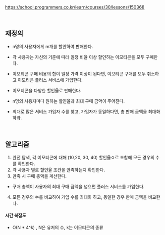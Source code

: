 https://school.programmers.co.kr/learn/courses/30/lessons/150368


<br>

## 재정의

- n명의 사용자에게 m개를 할인하여 판매한다.
- 각 사용자는 자신의 기준에 따라 일정 비율 이상 할인하는 이모티콘을 모두 구매한다.
- 이모티콘 구매 비용의 합이 일정 가격 이상이 된다면, 이모티콘 구매를 모두 취소하고 이모티콘 플러스 서비스에 가입한다.

- 이모티콘을 다양한 할인율로 판매한다.
- n명의 사용자마다 원하는 할인율과 최대 구매 금액이 주어진다.
- 최대로 많은 서비스 가입자 수를 찾고, 가입자가 동일하다면, 총 판매 금액을 최대화하라.


<br>

## 알고리즘
1. 완전 탐색, 각 이모티콘에 대해 (10,20, 30, 40) 할인율ㅇ르 조합해 모든 경우의 수를 확인한다.
2. 각 사용자 별로 할인율 조건을 만족하는지 확인한다.
3. 만족 시 구매 총액을 계산한다.
  - 구매 총액이 사용자의 최대 구매 금액을 넘으면 플러스 서비스를 가입한다.
4. 모든 경우의 수를 비교하여 가입 수를 최대화 하고, 동일한 경우 판매 금액을 비교한다.


#### 시간 복잡도
- O(N * 4^k) , N은 유저의 수, k는 이모티콘의 종류
